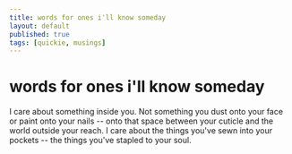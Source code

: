 ```yaml
---
title: words for ones i'll know someday
layout: default
published: true
tags: [quickie, musings]
---
```


# words for ones i'll know someday

I care about something inside you. Not something you dust onto your face or paint onto your nails -- onto that space between your cuticle and the world outside your reach. I care about the things you've sewn into your pockets -- the things you've stapled to your soul.